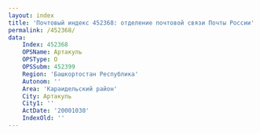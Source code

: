 ```yaml
---
layout: index
title: 'Почтовый индекс 452368: отделение почтовой связи Почты России'
permalink: /452368/
data:
    Index: 452368
    OPSName: Артакуль
    OPSType: О
    OPSSubm: 452399
    Region: 'Башкортостан Республика'
    Autonom: ''
    Area: 'Караидельский район'
    City: Артакуль
    City1: ''
    ActDate: '20001030'
    IndexOld: ''
---
```


